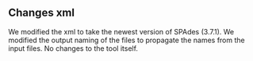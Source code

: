 ## Changes xml
We modified the xml to take the newest version of SPAdes (3.7.1). We modified the output naming of the files to propagate the names
from the input files. No changes to the tool itself.

